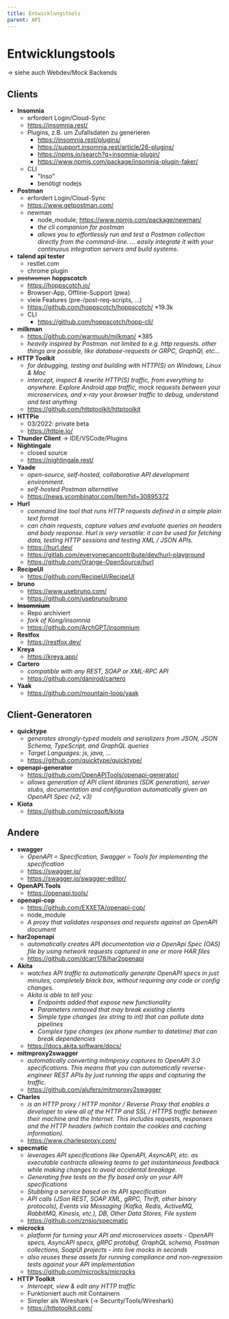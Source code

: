 ```yaml
---
title: Entwicklungstools
parent: API
---
```


# Entwicklungstools
-> siehe auch Webdev/Mock Backends

## Clients
- **Insomnia**
  - erfordert Login/Cloud-Sync 
  - <https://insomnia.rest/>
  - Plugins, z.B. um Zufallsdaten zu generieren
    - <https://insomnia.rest/plugins/>
    - <https://support.insomnia.rest/article/26-plugins/>
    - <https://npms.io/search?q=insomnia-plugin/>
    - <https://www.npmjs.com/package/insomnia-plugin-faker/>
  - CLI
    - "Inso"
    - benötigt nodejs
- **Postman**
  - erfordert Login/Cloud-Sync
  - <https://www.getpostman.com/>
  - newman
    - node_module; <https://www.npmjs.com/package/newman/>
    - *the cli companion for postman*
    - *allows you to effortlessly run and test a Postman collection directly from the command-line. ... easily integrate it with your continuous integration servers and build systems.*
- **talend api tester**
  - restlet.com
  - chrome plugin
- ~~postwoman~~ **hoppscotch**
  - <https://hoppscotch.io/>
  - Browser-App, Offline-Support (pwa)
  - viele Features (pre-/post-req-scripts, ...)
  - <https://github.com/hoppscotch/hoppscotch/> *19.3k
  - CLI
    - <https://github.com/hoppscotch/hopp-cli/>
- **milkman**
  - <https://github.com/warmuuh/milkman/> *385
  - *heavily inspired by Postman. not limited to e.g. http requests. other things are possible, like database-requests or GRPC, GraphQl, etc...*
- **HTTP Toolkit**
  - *for debugging, testing and building with HTTP(S) on Windows, Linux & Mac*
  - *intercept, inspect & rewrite HTTP(S) traffic, from everything to anywhere. Explore Android app traffic, mock requests between your microservices, and x-ray your browser traffic to debug, understand and test anything*
  - <https://github.com/httptoolkit/httptoolkit>
- **HTTPie**
  - 03/2022: private beta 
  - <https://httpie.io/>
- **Thunder Client** -> IDE/VSCode/Plugins
- **Nightingale**
  - closed source 
  - <https://nightingale.rest/> 
- **Yaade**
  - *open-source, self-hosted, collaborative API development environment.*
  - *self-hosted Postman alternative*
  - <https://news.ycombinator.com/item?id=30895372>
- **Hurl**
  - *command line tool that runs HTTP requests defined in a simple plain text format*
  - *can chain requests, capture values and evaluate queries on headers and body response. Hurl is very versatile: it can be used for fetching data, testing HTTP sessions and testing XML / JSON APIs.* 
  - <https://hurl.dev/>
  - <https://gitlab.com/everyonecancontribute/dev/hurl-playground>
  - <https://github.com/Orange-OpenSource/hurl>
- **RecipeUI**
  - <https://github.com/RecipeUI/RecipeUI>
- **bruno**
  - <https://www.usebruno.com/>
  - <https://github.com/usebruno/bruno>
- ~~**Insomnium**~~
  - Repo archiviert 
  - *fork of Kong/insomnia* 
  - <https://github.com/ArchGPT/insomnium>
- **Restfox**
  - <https://restfox.dev/>
- **Kreya**
  - <https://kreya.app/>  
- **Cartero**
  - *compatible with any REST, SOAP or XML-RPC API*
  - <https://github.com/danirod/cartero>
- **Yaak**
  - <https://github.com/mountain-loop/yaak>


## Client-Generatoren
- **quicktype**
  - *generates strongly-typed models and serializers from JSON, JSON Schema, TypeScript, and GraphQL queries*
  - *Target Languages: js, java, ...*
  - <https://github.com/quicktype/quicktype/>
- **openapi-generator**
  - <https://github.com/OpenAPITools/openapi-generator/>
  - *allows generation of API client libraries (SDK generation), server stubs, documentation and configuration automatically given an OpenAPI Spec (v2, v3)*
- **Kiota**
  - <https://github.com/microsoft/kiota>

## Andere
- **swagger**
  - *OpenAPI = Specification, Swagger = Tools for implementing the specification* 
  - <https://swagger.io/>
  - <https://swagger.io/swagger-editor/>
- **OpenAPI.Tools**
  - <https://openapi.tools/> 
- **openapi-cop**
  - <https://github.com/EXXETA/openapi-cop/>
  - node_module
  - *A proxy that validates responses and requests against an OpenAPI document*
- **har2openapi**
  - *automatically creates API documentation via a OpenApi Spec (OAS) file by using network requests captured in one or more HAR files* 
  - <https://github.com/dcarr178/har2openapi> 
- **Akita**
  - *watches API traffic to automatically generate OpenAPI specs in just minutes, completely black box, without requiring any code or config changes.*
  - *Akita is able to tell you:*
    - *Endpoints added that expose new functionality*
    - *Parameters removed that may break existing clients*
    - *Simple type changes (ex string to int) that can pollute data pipelines*
    - *Complex type changes (ex phone number to datetime) that can break dependencies*
  - <https://docs.akita.software/docs/>
- **mitmproxy2swagger**
  - *automatically converting mitmproxy captures to OpenAPI 3.0 specifications. This means that you can automatically reverse-engineer REST APIs by just running the apps and capturing the traffic.*   
  - <https://github.com/alufers/mitmproxy2swagger>
- **Charles**
  - *is an HTTP proxy / HTTP monitor / Reverse Proxy that enables a developer to view all of the HTTP and SSL / HTTPS traffic between their machine and the Internet. This includes requests, responses and the HTTP headers (which contain the cookies and caching information).* 
  - <https://www.charlesproxy.com/>
- **specmatic**
  - *leverages API specifications like OpenAPI, AsyncAPI, etc. as executable contracts allowing teams to get instantaneous feedback while making changes to avoid accidental breakage.*
  - *Generating free tests on the fly based only on your API specifications*
  - *Stubbing a service based on its API specification*
  - *API calls (JSon REST, SOAP XML, gRPC, Thrift, other binary protocols), Events via Messaging (Kafka, Redis, ActiveMQ, RabbitMQ, Kinesis, etc.), DB, Other Data Stores, File system*
  - <https://github.com/znsio/specmatic>
- **microcks**
  - *platform for turning your API and microservices assets - OpenAPI specs, AsyncAPI specs, gRPC protobuf, GraphQL schema, Postman collections, SoapUI projects - into live mocks in seconds*
  - *also reuses these assets for running compliance and non-regression tests against your API implementation*
  - <https://github.com/microcks/microcks>
- **HTTP Toolkit**
  - *Intercept, view & edit any HTTP traffic*
  - Funktioniert auch mit Containern
  - Simpler als Wireshark (-> Security/Tools/Wireshark) 
  - <https://httptoolkit.com/> 
